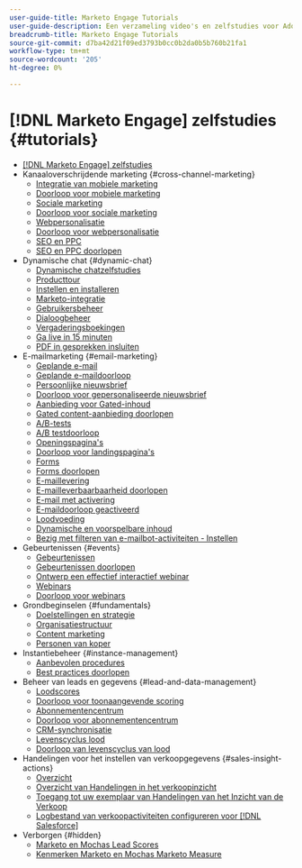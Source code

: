 ```yaml
---
user-guide-title: Marketo Engage Tutorials
user-guide-description: Een verzameling video's en zelfstudies voor Adobe Marketo Engage.
breadcrumb-title: Marketo Engage Tutorials
source-git-commit: d7ba42d21f09ed3793b0cc0b2da0b5b760b21fa1
workflow-type: tm+mt
source-wordcount: '205'
ht-degree: 0%

---
```



# [!DNL Marketo Engage] zelfstudies {#tutorials}

+ [[!DNL Marketo Engage] zelfstudies](overview.md)
+ Kanaaloverschrijdende marketing {#cross-channel-marketing}
   + [Integratie van mobiele marketing](cross-channel-marketing/mobile-marketing-learn.md)
   + [Doorloop voor mobiele marketing](cross-channel-marketing/mobile-marketing-watch.md)
   + [Sociale marketing](cross-channel-marketing/social-marketing-learn.md)
   + [Doorloop voor sociale marketing](cross-channel-marketing/social-marketing-watch.md)
   + [Webpersonalisatie](cross-channel-marketing/web-personalization-learn.md)
   + [Doorloop voor webpersonalisatie](cross-channel-marketing/web-personalization-watch.md)
   + [SEO en PPC](cross-channel-marketing/seo-and-ppc-learn.md)
   + [SEO en PPC doorlopen](cross-channel-marketing/seo-and-ppc-watch.md)
+ Dynamische chat {#dynamic-chat}
   + [Dynamische chatzelfstudies](dynamic-chat/dynamic-chat-overview.md)
   + [Producttour](dynamic-chat/product-tour.md)
   + [Instellen en installeren](dynamic-chat/setup.md)
   + [Marketo-integratie](dynamic-chat/marketo-integration.md)
   + [Gebruikersbeheer](dynamic-chat/user-management.md)
   + [Dialoogbeheer](dynamic-chat/dialogue-management.md)
   + [Vergaderingsboekingen](dynamic-chat/meeting-booking.md)
   + [Ga live in 15 minuten](dynamic-chat/go-live-in-15-minutes.md)
   + [PDF in gesprekken insluiten](dynamic-chat/document-cloud-integration.md)
+ E-mailmarketing {#email-marketing}
   + [Geplande e-mail](email-marketing/scheduled-email-learn.md)
   + [Geplande e-maildoorloop](email-marketing/scheduled-email-watch.md)
   + [Persoonlijke nieuwsbrief](email-marketing/personalized-newsletter-learn.md)
   + [Doorloop voor gepersonaliseerde nieuwsbrief](email-marketing/personalized-newsletter-watch.md)
   + [Aanbieding voor Gated-inhoud](email-marketing/gated-content-offer-learn.md)
   + [Gated content-aanbieding doorlopen](email-marketing/gated-content-offer-watch.md)
   + [A/B-tests](email-marketing/ab-testing-learn.md)
   + [A/B testdoorloop](email-marketing/ab-testing-watch.md)
   + [Openingspagina&#39;s ](email-marketing/landing-pages-learn.md)
   + [Doorloop voor landingspagina&#39;s](email-marketing/landing-pages-watch.md)
   + [Forms](email-marketing/forms-learn.md)
   + [Forms doorlopen](email-marketing/forms-watch.md)
   + [E-maillevering](email-marketing/email-deliverability-learn.md)
   + [E-mailleverbaarbaarheid doorlopen](email-marketing/email-deliverability-watch.md)
   + [E-mail met activering](email-marketing/triggered-email-learn.md)
   + [E-maildoorloop geactiveerd](email-marketing/triggered-email-watch.md)
   + [Loodvoeding](email-marketing/lead-nuturing-learn.md)
   + [Dynamische en voorspelbare inhoud](email-marketing/dynamic-and-predictive-content-learn.md)
   + [Bezig met filteren van e-mailbot-activiteiten - Instellen](filtering-email-bot-activities/setup.md)
+ Gebeurtenissen {#events}
   + [Gebeurtenissen](events/events-learn.md)
   + [Gebeurtenissen doorlopen](events/events-watch.md)
   + [Ontwerp een effectief interactief webinar](events/design-an-effective-interactive-webinar.md)
   + [Webinars](events/webinar-learn.md)
   + [Doorloop voor webinars](events/webinar-watch.md)
+ Grondbeginselen {#fundamentals}
   + [Doelstellingen en strategie](fundamentals/goals-and-strategy-learn.md)
   + [Organisatiestructuur](fundamentals/organizational-structure-learn.md)
   + [Content marketing](fundamentals/content-marketing-learn.md)
   + [Personen van koper](fundamentals/buyer-personas-learn.md)
+ Instantiebeheer {#instance-management}
   + [Aanbevolen procedures](instance-management/best-practice-learn.md)
   + [Best practices doorlopen](instance-management/best-practice-watch.md)
+ Beheer van leads en gegevens {#lead-and-data-management}
   + [Loodscores](lead-and-data-management/lead-scoring-learn.md)
   + [Doorloop voor toonaangevende scoring](lead-and-data-management/lead-scoring-watch.md)
   + [Abonnementencentrum](lead-and-data-management/subscription-center-learn.md)
   + [Doorloop voor abonnementencentrum](lead-and-data-management/subscription-center-watch.md)
   + [CRM-synchronisatie](lead-and-data-management/crm-sync-learn.md)
   + [Levenscyclus lood](lead-and-data-management/lead-lifecycle-learn.md)
   + [Doorloop van levenscyclus van lood](lead-and-data-management/lead-lifecycle-watch.md)
+ Handelingen voor het instellen van verkoopgegevens {#sales-insight-actions}
   + [Overzicht](sales-insight-actions/overview.md)
   + [Overzicht van Handelingen in het verkoopinzicht](sales-insight-actions/sales-insight-actions-overview.md)
   + [Toegang tot uw exemplaar van Handelingen van het Inzicht van de Verkoop](sales-insight-actions/accessing-your-sales-insight-actions-instance.md)
   + [Logbestand van verkoopactiviteiten configureren voor [!DNL Salesforce]](sales-insight-actions/configure-sales-activity-logging-to-salesforce.md)
+ Verborgen {#hidden}
   + [Marketo en Mochas Lead Scores](events/marketo-and-mochas/lead-scoring.md)
   + [Kenmerken Marketo en Mochas Marketo Measure](events/marketo-and-mochas/attribution.md)